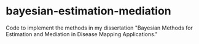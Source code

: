 # bayesian-estimation-mediation
Code to implement the methods in my dissertation "Bayesian Methods for Estimation and Mediation in Disease Mapping Applications."
